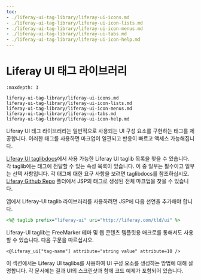 ```yaml
---
toc:
- ./liferay-ui-tag-library/liferay-ui-icons.md
- ./liferay-ui-tag-library/liferay-ui-icon-lists.md
- ./liferay-ui-tag-library/liferay-ui-icon-menus.md
- ./liferay-ui-tag-library/liferay-ui-tabs.md
- ./liferay-ui-tag-library/liferay-ui-icon-help.md
---
```

# Liferay UI 태그 라이브러리

```{toctree}
:maxdepth: 3

liferay-ui-tag-library/liferay-ui-icons.md
liferay-ui-tag-library/liferay-ui-icon-lists.md
liferay-ui-tag-library/liferay-ui-icon-menus.md
liferay-ui-tag-library/liferay-ui-tabs.md
liferay-ui-tag-library/liferay-ui-icon-help.md
```

Liferay UI 태그 라이브러리는 일반적으로 사용되는 UI 구성 요소를 구현하는 태그를 제공합니다. 이러한 태그를 사용하면 마크업이 일관되고 반응이 빠르고 액세스 가능해집니다.

[Liferay UI taglibdocs](https://learn.liferay.com/reference/latest/en/dxp/taglibs/util-taglib/liferay-ui/tld-summary.html)에서 사용 가능한 Liferay UI taglib 목록을 찾을 수 있습니다. 각 taglib에는 태그에 전달할 수 있는 속성 목록이 있습니다. 이 중 일부는 필수이고 일부는 선택 사항입니다. 각 태그에 대한 요구 사항을 보려면 taglibdocs를 참조하십시오. [Liferay Github Repo](https://github.com/liferay/liferay-portal/tree/7.2.x/portal-web/docroot/html/taglib/ui) 폴더에서 JSP의 태그로 생성된 전체 마크업을 찾을 수 있습니다.

앱에서 Liferay-UI taglib 라이브러리를 사용하려면 JSP에 다음 선언을 추가해야 합니다.

```jsp
<%@ taglib prefix="liferay-ui" uri="http://liferay.com/tld/ui" %>
```

Liferay-UI taglib는 FreeMarker 테마 및 웹 콘텐츠 템플릿용 매크로를 통해서도 사용할 수 있습니다. 다음 구문을 따르십시오.

```
<@liferay_ui["tag-name"] attribute="string value" attribute=10 />
```

이 섹션에서는 Liferay UI taglibs를 사용하여 UI 구성 요소를 생성하는 방법에 대해 설명합니다. 각 문서에는 결과 UI의 스크린샷과 함께 코드 예제가 포함되어 있습니다.